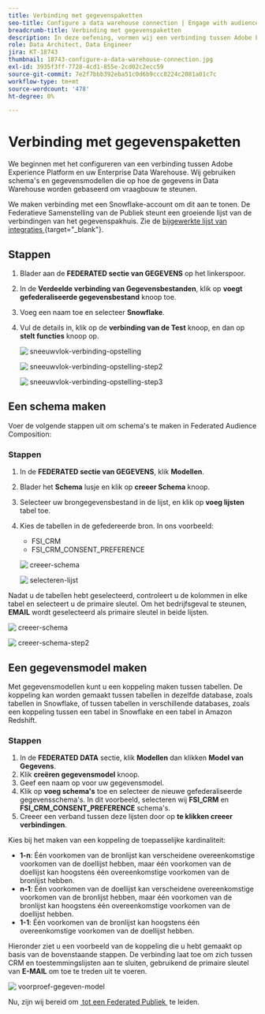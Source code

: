 ```yaml
---
title: Verbinding met gegevenspaketten
seo-title: Configure a data warehouse connection | Engage with audiences directly from your data warehouse using Federated Audience Composition
breadcrumb-title: Verbinding met gegevenspaketten
description: In deze oefening, vormen wij een verbinding tussen Adobe Experience Platform en uw onderneming Data Warehouse om Federated Audience Composition toe te laten.
role: Data Architect, Data Engineer
jira: KT-18743
thumbnail: 18743-configure-a-data-warehouse-connection.jpg
exl-id: 3935f3ff-7728-4cd1-855e-2cd02c2ecc59
source-git-commit: 7e2f7bbb392eba51c0d6b9ccc8224c2081a01c7c
workflow-type: tm+mt
source-wordcount: '478'
ht-degree: 0%

---
```


# Verbinding met gegevenspaketten

We beginnen met het configureren van een verbinding tussen Adobe Experience Platform en uw Enterprise Data Warehouse. Wij gebruiken schema&#39;s en gegevensmodellen die op hoe de gegevens in Data Warehouse worden gebaseerd om vraagbouw te steunen.

We maken verbinding met een Snowflake-account om dit aan te tonen. De Federatieve Samenstelling van de Publiek steunt een groeiende lijst van de verbindingen van het gegevenspakhuis. Zie de [&#x200B; bijgewerkte lijst van integraties &#x200B;](https://experienceleague.adobe.com/nl/docs/federated-audience-composition/using/start/access-prerequisites){target="_blank"}.

## Stappen

1. Blader aan de **FEDERATED sectie van GEGEVENS** op het linkerspoor.
2. In de **Verdeelde verbinding van Gegevensbestanden**, klik op **voegt gefederaliseerde gegevensbestand** knoop toe.
3. Voeg een naam toe en selecteer **Snowflake**.
4. Vul de details in, klik op de **verbinding van de Test** knoop, en dan op **stelt functies** knoop op.

   ![&#x200B; sneeuwvlok-verbinding-opstelling &#x200B;](assets/snowflake-connection-setup.png)

   ![&#x200B; sneeuwvlok-verbinding-opstelling-step2 &#x200B;](assets/snowflake-connection-setup-step2.png)

   ![&#x200B; sneeuwvlok-verbinding-opstelling-step3 &#x200B;](assets/snowflake-connection-setup-step3.png)

## Een schema maken

Voer de volgende stappen uit om schema&#39;s te maken in Federated Audience Composition:

### Stappen

1. In de **FEDERATED sectie van GEGEVENS**, klik **Modellen**.
2. Blader het **Schema** lusje en klik op **creeer Schema** knoop.
3. Selecteer uw brongegevensbestand in de lijst, en klik op **voeg lijsten** tabel toe.
4. Kies de tabellen in de gefedereerde bron. In ons voorbeeld:
   - FSI_CRM
   - FSI_CRM_CONSENT_PREFERENCE

   ![&#x200B; creeer-schema &#x200B;](assets/create-schema.png)

   ![&#x200B; selecteren-lijst &#x200B;](assets/select-table.png)

Nadat u de tabellen hebt geselecteerd, controleert u de kolommen in elke tabel en selecteert u de primaire sleutel. Om het bedrijfsgeval te steunen, **EMAIL** wordt geselecteerd als primaire sleutel in beide lijsten.

![&#x200B; creeer-schema &#x200B;](assets/create-schema.png)

![&#x200B; creeer-schema-step2 &#x200B;](assets/create-schema-step2.png)

## Een gegevensmodel maken

Met gegevensmodellen kunt u een koppeling maken tussen tabellen. De koppeling kan worden gemaakt tussen tabellen in dezelfde database, zoals tabellen in Snowflake, of tussen tabellen in verschillende databases, zoals een koppeling tussen een tabel in Snowflake en een tabel in Amazon Redshift.

### Stappen

1. In de **FEDERATED DATA** sectie, klik **Modellen** dan klikken **Model van Gegevens**.
2. Klik **creëren gegevensmodel** knoop.
3. Geef een naam op voor uw gegevensmodel.
4. Klik op **voeg schema&#39;s** toe en selecteer de nieuwe gefederaliseerde gegevensschema&#39;s. In dit voorbeeld, selecteren wij **FSI_CRM** en **FSI_CRM_CONSENT_PREFERENCE** schema&#39;s.
5. Creeer een verband tussen deze lijsten door op **te klikken creeer verbindingen**.

Kies bij het maken van een koppeling de toepasselijke kardinaliteit:

- **1-n**: Één voorkomen van de bronlijst kan verscheidene overeenkomstige voorkomen van de doellijst hebben, maar één voorkomen van de doellijst kan hoogstens één overeenkomstige voorkomen van de bronlijst hebben.
- **n-1**: Één voorkomen van de doellijst kan verscheidene overeenkomstige voorkomen van de bronlijst hebben, maar één voorkomen van de bronlijst kan hoogstens één overeenkomstige voorkomen van de doellijst hebben.
- **1-1**: Één voorkomen van de bronlijst kan hoogstens één overeenkomstige voorkomen van de doellijst hebben.

Hieronder ziet u een voorbeeld van de koppeling die u hebt gemaakt op basis van de bovenstaande stappen. De verbinding laat toe om zich tussen CRM en toestemmingslijsten aan te sluiten, gebruikend de primaire sleutel van **E-MAIL** om toe te treden uit te voeren.

![&#x200B; voorproef-gegeven-model &#x200B;](assets/preview-data-model.png)

Nu, zijn wij bereid om [&#x200B; tot een Federated Publiek &#x200B;](create-a-federated-audience.md) te leiden.
